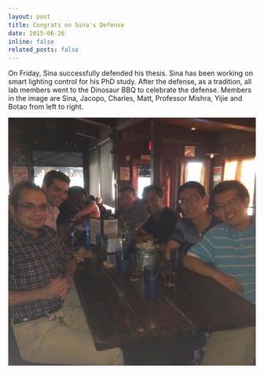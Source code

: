 ```yaml
---
layout: post
title: Congrats on Sina's Defense
date: 2015-06-26
inline: false
related_posts: false
---
```

On Friday, Sina successfully defended his thesis. Sina has been working on smart lighting control for his PhD study. After the defense, as a tradition, all lab members went to the Dinosaur BBQ to celebrate the defense. Members in the image are Sina, Jacopo, Charles, Matt, Professor Mishra, Yijie and Botao from left to right.

![defense_dinner](/assets/img/defense_dinner_2015.jpg)
